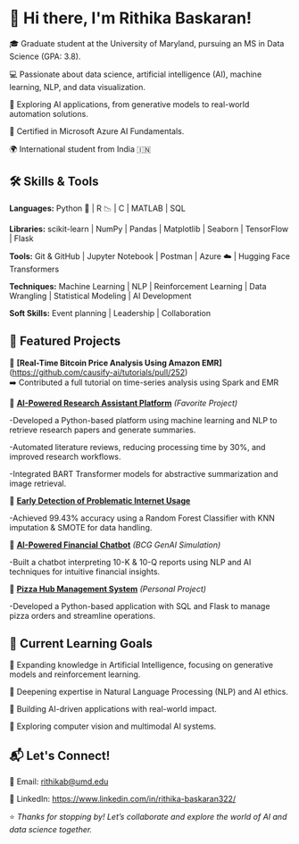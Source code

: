 # 👋 Hi there, I'm Rithika Baskaran!

🎓 Graduate student at the University of Maryland, pursuing an MS in Data Science (GPA: 3.8).

💻 Passionate about data science, artificial intelligence (AI), machine learning, NLP, and data visualization.

🧩 Exploring AI applications, from generative models to real-world automation solutions.

🏅 Certified in Microsoft Azure AI Fundamentals.

🌍 International student from India 🇮🇳 

## 🛠️ Skills & Tools

**Languages:** Python 🐍 | R 📉 | C | MATLAB | SQL

**Libraries:** scikit-learn | NumPy | Pandas | Matplotlib | Seaborn | TensorFlow | Flask

**Tools:** Git & GitHub | Jupyter Notebook | Postman | Azure ☁️ | Hugging Face Transformers

**Techniques:** Machine Learning | NLP | Reinforcement Learning | Data Wrangling | Statistical Modeling | AI Development

**Soft Skills:** Event planning | Leadership | Collaboration

## 🌟 Featured Projects

🔗 **[Real-Time Bitcoin Price Analysis Using Amazon EMR]**(https://github.com/causify-ai/tutorials/pull/252)  
➡️ Contributed a full tutorial on time-series analysis using Spark and EMR  

🧠 **[AI-Powered Research Assistant Platform](#)** *(Favorite Project)*

-Developed a Python-based platform using machine learning and NLP to retrieve research papers and generate summaries.

-Automated literature reviews, reducing processing time by 30%, and improved research workflows.

-Integrated BART Transformer models for abstractive summarization and image retrieval.

🌱 **[Early Detection of Problematic Internet Usage](#)** 

-Achieved 99.43% accuracy using a Random Forest Classifier with KNN imputation & SMOTE for data handling.

💬 **[AI-Powered Financial Chatbot](#)** *(BCG GenAI Simulation)*  

-Built a chatbot interpreting 10-K & 10-Q reports using NLP and AI techniques for intuitive financial insights.

🍕 **[Pizza Hub Management System](#)** *(Personal Project)*

-Developed a Python-based application with SQL and Flask to manage pizza orders and streamline operations.

## 🌱 Current Learning Goals

🔄 Expanding knowledge in Artificial Intelligence, focusing on generative models and reinforcement learning.

🔬 Deepening expertise in Natural Language Processing (NLP) and AI ethics.

🔄 Building AI-driven applications with real-world impact.

🎯 Exploring computer vision and multimodal AI systems.

## 📬 Let's Connect!

📧 Email: rithikab@umd.edu

💼 LinkedIn: https://www.linkedin.com/in/rithika-baskaran322/

⭐️ *Thanks for stopping by! Let’s collaborate and explore the world of AI and data science together.*


